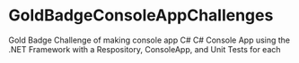 # GoldBadgeConsoleAppChallenges
Gold Badge Challenge of making console app C# 
C# Console App using the .NET Framework with a Respository, ConsoleApp, and Unit Tests for each
